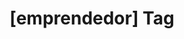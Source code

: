 ---
article_id: 0
description: List of articles under [emprendedor] tag.
image: http://huntingbears.com.ve/static/img/site/mstile-310x310.png
layout: tag
slug: emprendedor
title: '[emprendedor] Tag'
---